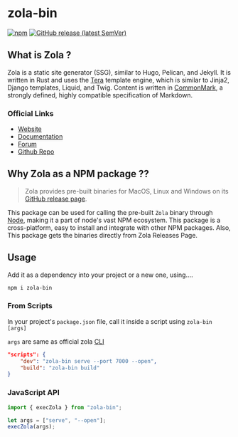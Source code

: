 # zola-bin

[![npm](https://img.shields.io/npm/v/zola-bin?label=zola-bin)](https://www.npmjs.com/package/zola-bin)
[![GitHub release (latest SemVer)](https://img.shields.io/github/v/release/getzola/zola?label=zola-latest)](https://github.com/getzola/zola/releases)

## What is Zola ?

Zola is a static site generator (SSG), similar to Hugo, Pelican, and Jekyll. It is written in Rust and uses the [Tera](https://tera.netlify.com/) template engine, which is similar to Jinja2, Django templates, Liquid, and Twig. Content is written in [CommonMark](https://commonmark.org/), a strongly defined, highly compatible specification of Markdown.

### Official Links

- [Website](https://www.getzola.org/)
- [Documentation](https://www.getzola.org/documentation/getting-started/overview/)
- [Forum](https://zola.discourse.group/)
- [Github Repo](https://github.com/getzola/zola)

## Why Zola as a NPM package ??

> Zola provides pre-built binaries for MacOS, Linux and Windows on its [GitHub release page](https://github.com/getzola/zola/releases).

This package can be used for calling the pre-built `Zola` binary through [Node](https://nodejs.org), making it a part of node's vast NPM ecosystem. This package is a cross-platform, easy to install and integrate with other NPM packages. Also, This package gets the binaries directly from Zola Releases Page.

## Usage

Add it as a dependency into your project or a new one, using....

```bash
npm i zola-bin
```

### From Scripts

In your project's `package.json` file, call it inside a script using `zola-bin [args]`

`args` are same as official zola [CLI](https://www.getzola.org/documentation/getting-started/cli-usage/)

```json
"scripts": {
    "dev": "zola-bin serve --port 7000 --open",
    "build": "zola-bin build"
}
```

### JavaScript API

```js
import { execZola } from "zola-bin";

let args = ["serve", "--open"];
execZola(args);
```
